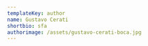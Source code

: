 ```yaml
---
templateKey: author
name: Gustavo Cerati
shortbio: sfa
authorimage: /assets/gustavo-cerati-boca.jpg
---
```

